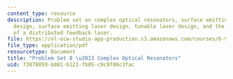 ```yaml
---
content_type: resource
description: Problem set on complex optical resonators, surface emitting laser cavity
  design, surface emitting laser design, tunable laser design, and the threshold properties
  of a distributed feedback laser.
file: https://ol-ocw-studio-app-production.s3.amazonaws.com/courses/6-977-semiconductor-optoelectronics-theory-and-design-fall-2002/73878059b0816121fb05c9c9f00c3fac_ps8b.pdf
file_type: application/pdf
resourcetype: Document
title: "Problem Set 8 \u2013 Complex Optical Resonators"
uid: 73878059-b081-6121-fb05-c9c9f00c3fac
---
```

